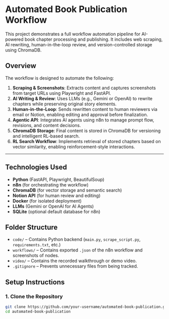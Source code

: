 # Automated Book Publication Workflow

This project demonstrates a full workflow automation pipeline for AI-powered book chapter processing and publishing. It includes web scraping, AI rewriting, human-in-the-loop review, and version-controlled storage using ChromaDB.

## Overview

The workflow is designed to automate the following:

1. **Scraping & Screenshots**: Extracts content and captures screenshots from target URLs using Playwright and FastAPI.
2. **AI Writing & Review**: Uses LLMs (e.g., Gemini or OpenAI) to rewrite chapters while preserving original story elements.
3. **Human-in-the-Loop**: Sends rewritten content to human reviewers via email or Notion, enabling editing and approval before finalization.
4. **Agentic API**: Integrates AI agents using n8n to manage prompt flow, revisions, and content decisions.
5. **ChromaDB Storage**: Final content is stored in ChromaDB for versioning and intelligent RL-based search.
6. **RL Search Workflow**: Implements retrieval of stored chapters based on vector similarity, enabling reinforcement-style interactions.

---

## Technologies Used

- **Python** (FastAPI, Playwright, BeautifulSoup)
- **n8n** (for orchestrating the workflow)
- **ChromaDB** (for vector storage and semantic search)
- **Notion API** (for human review and editing)
- **Docker** (for isolated deployment)
- **LLMs** (Gemini or OpenAI for AI Agents)
- **SQLite** (optional default database for n8n)


## Folder Structure

- `code/` – Contains Python backend (`main.py`, `scrape_script.py`, `requirements.txt`, etc.)
- `workflows/` – Contains exported `.json` of the n8n workflow and screenshots of nodes.
- `video/` – Contains the recorded walkthrough or demo video.
- `.gitignore` – Prevents unnecessary files from being tracked.



## Setup Instructions

### 1. Clone the Repository

```bash
git clone https://github.com/your-username/automated-book-publication.git
cd automated-book-publication

